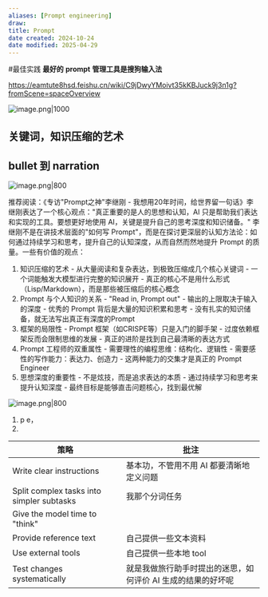 ```yaml
---
aliases: [Prompt engineering]
draw: 
title: Prompt
date created: 2024-10-24
date modified: 2025-04-29
---
```


#最佳实践 **最好的** **prompt** **管理工具是搜狗输入法**

https://eamtute8hsd.feishu.cn/wiki/C9jDwyYMoivt35kKBJuck9j3n1g?fromScene=spaceOverview

![image.png|1000](https://imagehosting4picgo.oss-cn-beijing.aliyuncs.com/imagehosting/fix-dir%2Fpicgo%2Fpicgo-clipboard-images%2F2025%2F04%2F29%2F10-50-32-483cabe861a80a29bae9131087ea79a1-202504291050231-5db99b.png)

## 关键词，知识压缩的艺术

## bullet 到 narration

![image.png|800](https://imagehosting4picgo.oss-cn-beijing.aliyuncs.com/imagehosting/fix-dir%2Fpicgo%2Fpicgo-clipboard-images%2F2024%2F11%2F22%2F11-22-57-e4d3db2daca9ec432e3cc527dd87f8ea-202411221122745-7cdcee.png)

推荐阅读：《专访"Prompt之神"李继刚 - 我想用20年时间，给世界留一句话》李继刚表达了一个核心观点："真正重要的是人的思想和认知，AI 只是帮助我们表达和实现的工具。要想更好地使用 AI，关键是提升自己的思考深度和知识储备。" 李继刚不是在讲技术层面的"如何写 Prompt"，而是在探讨更深层的认知方法论：如何通过持续学习和思考，提升自己的认知深度，从而自然而然地提升 Prompt 的质量。一些有价值的观点：

1. 知识压缩的艺术 - 从大量阅读和复杂表达，到极致压缩成几个核心关键词 - 一个词能触发大模型进行完整的知识展开 - 真正的核心不是用什么形式（Lisp/Markdown），而是那些被压缩后的核心概念
2. Prompt 与个人知识的关系 - "Read in, Prompt out" - 输出的上限取决于输入的深度 - 优秀的 Prompt 背后是大量的知识积累和思考 - 没有扎实的知识储备，就无法写出真正有深度的Prompt
3. 框架的局限性 - Prompt 框架（如CRISPE等）只是入门的脚手架 - 过度依赖框架反而会限制思维的发展 - 真正的进阶是找到自己最清晰的表达方式
4. Prompt 工程师的双重属性 - 需要理性的编程思维：结构化、逻辑性 - 需要感性的写作能力：表达力、创造力 - 这两种能力的交集才是真正的 Prompt Engineer
5. 思想深度的重要性 - 不是炫技，而是追求表达的本质 - 通过持续学习和思考来提升认知深度 - 最终目标是能够直击问题核心，找到最优解

![image.png|800](https://imagehosting4picgo.oss-cn-beijing.aliyuncs.com/imagehosting/fix-dir%2Fpicgo%2Fpicgo-clipboard-images%2F2024%2F11%2F17%2F18-34-05-cb09c861f3f0fe1375c349f035135780-202411171834707-25fffa.png)

1. p e，
2.

| 策略                                        | 批注                               |
| ----------------------------------------- | -------------------------------- |
| Write clear instructions                  | 基本功，不管用不用 AI 都要清晰地定义问题           |
| Split complex tasks into simpler subtasks | 我那个分词任务                          |
| Give the model time to "think"            |                                  |
| Provide reference text                    | 自己提供一些文本资料                       |
| Use external tools                        | 自己提供一些本地 tool                    |
| Test changes systematically               | 就是我做旅行助手时提出的迷思，如何评价 AI 生成的结果的好坏呢 |
